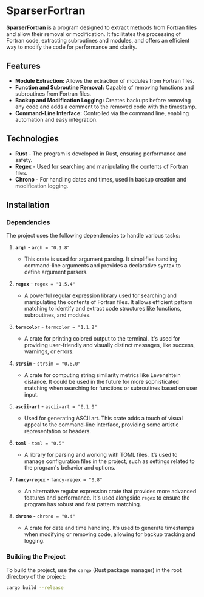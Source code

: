 # SparserFortran

**SparserFortran** is a program designed to extract methods from Fortran files and allow their removal or modification. It facilitates the processing of Fortran code, extracting subroutines and modules, and offers an efficient way to modify the code for performance and clarity.

## Features

- **Module Extraction:** Allows the extraction of modules from Fortran files.
- **Function and Subroutine Removal:** Capable of removing functions and subroutines from Fortran files.
- **Backup and Modification Logging:** Creates backups before removing any code and adds a comment to the removed code with the timestamp.
- **Command-Line Interface:** Controlled via the command line, enabling automation and easy integration.

## Technologies

- **Rust** - The program is developed in Rust, ensuring performance and safety.
- **Regex** - Used for searching and manipulating the contents of Fortran files.
- **Chrono** - For handling dates and times, used in backup creation and modification logging.

## Installation

### Dependencies

The project uses the following dependencies to handle various tasks:

1. **`argh`** - `argh = "0.1.8"`
   - This crate is used for argument parsing. It simplifies handling command-line arguments and provides a declarative syntax to define argument parsers.
   
2. **`regex`** - `regex = "1.5.4"`
   - A powerful regular expression library used for searching and manipulating the contents of Fortran files. It allows efficient pattern matching to identify and extract code structures like functions, subroutines, and modules.

3. **`termcolor`** - `termcolor = "1.1.2"`
   - A crate for printing colored output to the terminal. It's used for providing user-friendly and visually distinct messages, like success, warnings, or errors.

4. **`strsim`** - `strsim = "0.8.0"`
   - A crate for computing string similarity metrics like Levenshtein distance. It could be used in the future for more sophisticated matching when searching for functions or subroutines based on user input.

5. **`ascii-art`** - `ascii-art = "0.1.0"`
   - Used for generating ASCII art. This crate adds a touch of visual appeal to the command-line interface, providing some artistic representation or headers.

6. **`toml`** - `toml = "0.5"`
   - A library for parsing and working with TOML files. It’s used to manage configuration files in the project, such as settings related to the program's behavior and options.

7. **`fancy-regex`** - `fancy-regex = "0.8"`
   - An alternative regular expression crate that provides more advanced features and performance. It's used alongside `regex` to ensure the program has robust and fast pattern matching.

8. **`chrono`** - `chrono = "0.4"`
   - A crate for date and time handling. It’s used to generate timestamps when modifying or removing code, allowing for backup tracking and logging.

### Building the Project

To build the project, use the `cargo` (Rust package manager) in the root directory of the project:

```bash
cargo build --release
